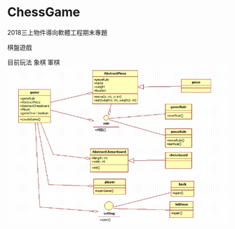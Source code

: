 # ChessGame
2018三上物件導向軟體工程期末專題

棋盤遊戲

目前玩法 象棋 軍棋
![image](https://github.com/kebohan1/ChessGame/blob/master/%E8%B1%A1%E6%A3%8B.PNG)
